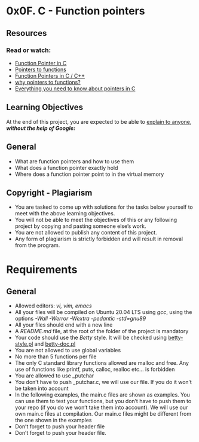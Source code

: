 # 0x0F. C - Function pointers
## Resources
### Read or watch:

* [Function Pointer in C](https://www.geeksforgeeks.org/function-pointer-in-c/)
* [Pointers to functions](https://publications.gbdirect.co.uk//c_book/chapter5/function_pointers.html)
* [Function Pointers in C / C++](https://www.youtube.com/watch?v=ynYtgGUNelE)
* [why pointers to functions?](https://www.youtube.com/watch?v=sxTFSDAZM8s&feature=youtu.be)
* [Everything you need to know about pointers in C](https://boredzo.org/pointers/)

## Learning Objectives
At the end of this project, you are expected to be able to [explain to anyone](https://fs.blog/feynman-learning-technique/?fbclid=IwAR2K5_BGPVo0QjJXkOIIqNsqcXK4lTskPWJvA0asKQIGtCPWaQBdKmj1Ztg "explain to anyone"), ***without the help of Google:***

## General
* What are function pointers and how to use them
* What does a function pointer exactly hold
* Where does a function pointer point to in the virtual memory

## Copyright - Plagiarism
* You are tasked to come up with solutions for the tasks below yourself to meet with the above learning objectives.
* You will not be able to meet the objectives of this or any following project by copying and pasting someone else’s work.
* You are not allowed to publish any content of this project.
* Any form of plagiarism is strictly forbidden and will result in removal from the program.

# Requirements
## General
* Allowed editors: *vi, vim, emacs*
* All your files will be compiled on Ubuntu 20.04 LTS using *gcc*, using the options *-Wall -Werror -Wextra -pedantic -std=gnu89*
* All your files should end with a new line
* A *README.md* file, at the root of the folder of the project is mandatory
* Your code should use the *Betty* style. It will be checked using [betty-style.pl](https://github.com/alx-tools/Betty/blob/master/betty-style.pl "betty-style.pl") and [betty-doc.pl](https://github.com/alx-tools/Betty/blob/master/betty-doc.pl "betty-doc.pl")
* You are not allowed to use global variables
* No more than 5 functions per file
* The only C standard library functions allowed are malloc and free. Any use of functions like printf, puts, calloc, realloc etc… is forbidden
* You are allowed to use _putchar
* You don’t have to push _putchar.c, we will use our file. If you do it won’t be taken into account
* In the following examples, the main.c files are shown as examples. You can use them to test your functions, but you don’t have to push them to your repo (if you do we won’t take them into account). We will use our own main.c files at compilation. Our main.c files might be different from the one shown in the examples
* Don’t forget to push your header file
* Don’t forget to push your header file.


